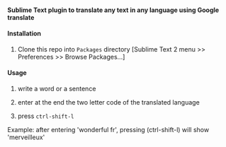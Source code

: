 #### Sublime Text plugin to translate any text in any language using Google translate



#### Installation

1. Clone this repo into `Packages` directory [Sublime Text 2 menu >> Preferences >> Browse Packages...]

#### Usage

1. write a word or a sentence
2. enter at the end the two letter code of the translated language

3. press `ctrl-shift-l`

Example:
after entering 'wonderful fr', pressing (ctrl-shift-l) will show 'merveilleux'